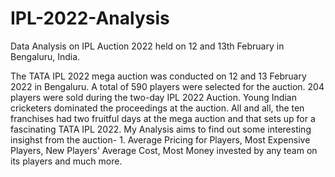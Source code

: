 # IPL-2022-Analysis
Data Analysis on IPL Auction 2022 held on 12 and 13th February in Bengaluru, India.

The TATA IPL 2022 mega auction was conducted on 12 and 13 February 2022 in Bengaluru. A total of 590 players were selected for the auction. 204 players were sold during the two-day IPL 2022 Auction. Young Indian cricketers dominated the proceedings at the auction. All and all, the ten franchises had two fruitful days at the mega auction and that sets up for a fascinating TATA IPL 2022. 
My Analysis aims to find out some interesting insighst from the auction- 1. Average Pricing for Players, Most Expensive Players, New Players' Average Cost, Most Money invested by any team on its players and much more.

